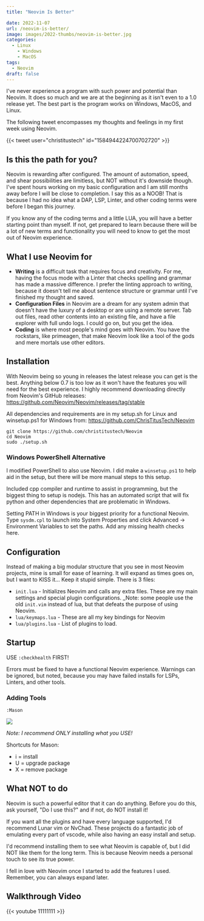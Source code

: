 ```yaml
---
title: "Neovim Is Better"

date: 2022-11-07
url: /neovim-is-better/
image: images/2022-thumbs/neovim-is-better.jpg
categories:
  - Linux
	- Windows
	- MacOS
tags:
  - Neovim
draft: false
---
```

I've never experience a program with such power and potential than Neovim. It does so much and we are at the beginning as it isn't even to a 1.0 release yet. The best part is the program works on Windows, MacOS, and Linux.
<!--more-->

The following tweet encompasses my thoughts and feelings in my first week using Neovim.

{{< tweet user="christitustech" id="1584944224700702720" >}}

## Is this the path for you?

Neovim is rewarding after configured. The amount of automation, speed, and shear possibilities are limitless, but NOT without it's downside though. I've spent hours working on my basic configuration and I am still months away before I will be close to completion. I say this as a NOOB! That is because I had no idea what a DAP, LSP, Linter, and other coding terms were before I began this journey. 

If you know any of the coding terms and a little LUA, you will have a better starting point than myself. If not, get prepared to learn because there will be a lot of new terms and functionality you will need to know to get the most out of Neovim experience. 

## What I use Neovim for

- **Writing** is a difficult task that requires focus and creativity. For me, having the focus mode with a Linter that checks spelling and grammar has made a massive difference. I prefer the linting approach to writing, because it doesn't tell me about sentence structure or grammar until I've finished my thought and saved.
- **Configuration Files** in Neovim are a dream for any system admin that doesn't have the luxury of a desktop or are using a remote server. Tab out files, read other contents into an existing file, and have a file explorer with full undo logs. I could go on, but you get the idea.
- **Coding** is where most people's mind goes with Neovim. You have the rockstars, like primeagen, that make Neovim look like a tool of the gods and mere mortals use other editors. 

## Installation

With Neovim being so young in releases the latest release you can get is the best. Anything below 0.7 is too low as it won't have the features you will need for the best experience. I highly recommend downloading directly from Neovim's GitHub releases: <https://github.com/Neovim/Neovim/releases/tag/stable>

All dependencies and requirements are in my setup.sh for Linux and winsetup.ps1 for Windows from: <https://github.com/ChrisTitusTech/Neovim>

```
git clone https://github.com/christitustech/Neovim
cd Neovim
sudo ./setup.sh
```

### Windows PowerShell Alternative

I modified PowerShell to also use Neovim. I did make a `winsetup.ps1` to help aid in the setup, but there will be more manual steps to this setup. 

Included cpp compiler and runtime to assist in programming, but the biggest thing to setup is nodejs. This has an automated script that will fix python and other dependencies that are problematic in Windows. 

Setting PATH in Windows is your biggest priority for a functional Neovim. Type `sysdm.cpl` to launch into System Properties and click Advanced -> Environment Variables to set the paths. Add any missing health checks here. 

## Configuration

Instead of making a big modular structure that you see in most Neovim projects, mine is small for ease of learning. It will expand as times goes on, but I want to KISS it... Keep it stupid simple. There is 3 files:

- `init.lua` - Initializes Neovim and calls any extra files. These are my main settings and special plugin configurations. _Note: some people use the old `init.vim` instead of lua, but that defeats the purpose of using Neovim.
- `lua/keymaps.lua` - These are all my key bindings for Neovim
- `lua/plugins.lua` - List of plugins to load. 

## Startup

USE `:checkhealth` FIRST!

Errors must be fixed to have a functional Neovim experience. Warnings can be ignored, but noted, because you may have failed installs for LSPs, Linters, and other tools. 

### Adding Tools

`:Mason`

![](/images/2022/Neovim-is-better/mason.png)

_Note: I recommend ONLY installing what you USE!_

Shortcuts for Mason:

 - i = install
 - U = upgrade package
 - X = remove package

## What NOT to do

Neovim is such a powerful editor that it can do anything. Before you do this, ask yourself, "Do I use this?" and if not, do NOT install it!

If you want all the plugins and have every language supported, I'd recommend Lunar vim or NvChad. These projects do a fantastic job of emulating every part of vscode, while also having an easy install and setup. 

I'd recommend installing them to see what Neovim is capable of, but I did NOT like them for the long term. This is because Neovim needs a personal touch to see its true power. 

I fell in love with Neovim once I started to add the features I used. Remember, you can always expand later.

## Walkthrough Video

{{< youtube 11111111 >}}
